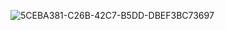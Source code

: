![5CEBA381-C26B-42C7-B5DD-DBEF3BC73697](https://user-images.githubusercontent.com/15997058/145694078-7afb8272-b0a1-4f4b-a1a4-58d9bcacd6c3.gif)
